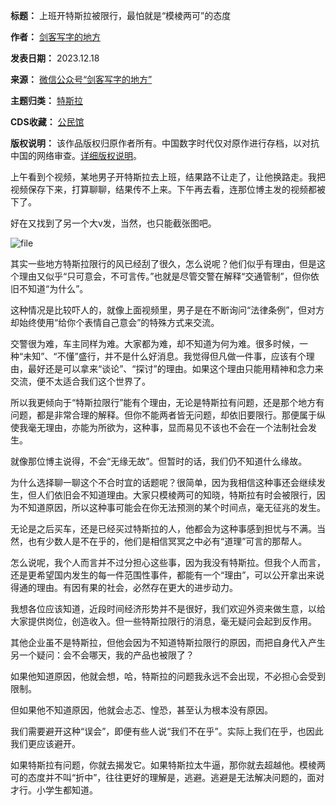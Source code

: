 

**标题：** 上班开特斯拉被限行，最怕就是“模棱两可”的态度  

**作者：** [剑客写字的地方](https://chinadigitaltimes.net/space/剑客写字的地方)  

**发表日期：** 2023.12.18  

**来源：** [微信公众号“剑客写字的地方”](https://web.archive.org/web/https://mp.weixin.qq.com/s/ULIU1hecdUJe_a-ctOMVaA)  

**主题归类：** [特斯拉](https://chinadigitaltimes.net/space/特斯拉)  

**CDS收藏：** [公民馆](https://chinadigitaltimes.net/space/%E5%85%AC%E6%B0%91%E9%A6%86)  

**版权说明：** 该作品版权归原作者所有。中国数字时代仅对原作进行存档，以对抗中国的网络审查。[详细版权说明](https://chinadigitaltimes.net/chinese/copyright)。


上午看到个视频，某地男子开特斯拉去上班，结果路不让走了，让他换路走。我把视频保存下来，打算聊聊，结果传不上来。下午再去看，连那位博主发的视频都被下了。


好在又找到了另一个大v发，当然，也只能截张图吧。


![file](https://chinadigitaltimes.net/chinese/files/2023/12/image-1702900146219.png)


其实一些地方特斯拉限行的风已经刮了很久，怎么说呢？他们似乎有理由，但是这个理由又似乎“只可意会，不可言传。”也就是尽管交警在解释“交通管制”，但你依旧不知道“为什么”。


这种情况是比较吓人的，就像上面视频里，男子是在不断询问“法律条例”，但对方却始终使用“给你个表情自己意会”的特殊方式来交流。


交警很为难，车主同样为难。大家都为难，却不知道为何为难。很多时候，一种“未知”、“不懂”盛行，并不是什么好消息。我觉得但凡做一件事，应该有个理由，最好还是可以拿来“谈论”、“探讨”的理由。如果这个理由只能用精神和念力来交流，便不太适合我们这个世界了。


所以我更倾向于“特斯拉限行”能有个理由，无论是特斯拉有问题，还是那个地方有问题，都是非常合理的解释。但你不能两者皆无问题，却依旧要限行。那便属于纵使我毫无理由，亦能为所欲为，这种事，显而易见不该也不会在一个法制社会发生。


就像那位博主说得，不会“无缘无故”。但暂时的话，我们仍不知道什么缘故。


为什么选择聊一聊这个不合时宜的话题呢？很简单，因为我相信这种事还会继续发生，但人们依旧会不知道理由。大家只模棱两可的知晓，特斯拉有时会被限行，因为不知道原因，所以这种事可能会在你无法预测的某个时间点，毫无征兆的发生。


无论是之后买车，还是已经买过特斯拉的人，他都会为这种事感到担忧与不满。当然，也有少数人是不在乎的，他们是相信冥冥之中必有“道理”可言的那帮人。


怎么说呢，我个人而言并不过分担心这些事，因为我没有特斯拉。但我个人而言，还是更希望国内发生的每一件范围性事件，都能有一个“理由”，可以公开拿出来说得通的理由。有因有果的社会，必然存在更大的进步动力。


我想各位应该知道，近段时间经济形势并不是很好，我们欢迎外资来做生意，以给大家提供岗位，创造收入。但一些特斯拉限行的消息，毫无疑问会起到反作用。


其他企业虽不是特斯拉，但他会因为不知道特斯拉限行的原因，而把自身代入产生另一个疑问：会不会哪天，我的产品也被限了？


如果他知道原因，他就会想，哈，特斯拉的问题我永远不会出现，不必担心会受到限制。


但如果他不知道原因，他就会忐忑、惶恐，甚至认为根本没有原因。


我们需要避开这种“误会”，即便有些人说“我们不在乎”。实际上我们在乎，也因此我们更应该避开。


如果特斯拉有问题，你就去揭发它。如果特斯拉太牛逼，那你就去超越他。模棱两可的态度并不叫“折中”，往往更好的理解是，逃避。逃避是无法解决问题的，面对才行。小学生都知道。

